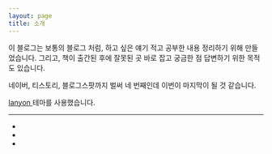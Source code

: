 ```yaml
---
layout: page
title: 소개
---
```


<link rel="stylesheet" href="{{ site.baseurl }}/public/css/about_bottom.css">

이 블로그는 보통의 블로그 처럼, 하고 싶은 얘기 적고 공부한 내용 정리하기 위해 만들었습니다. 그리고, 책이 출간된 후에 잘못된 곳 바로 잡고 궁금한 점 답변하기 위한 목적도 있습니다.  

네이버, 티스토리, 블로그스팟까지 벌써 네 번째인데 이번이 마지막이 될 것 같습니다.  

<a href="https://github.com/poole/lanyon" target="_blank">lanyon </a> 테마를 사용했습니다.

<hr>

<ul>
  <li>
    <a href='https://github.com/surinkim' target="_blank">
      <i class="fab fa-github fa-2x" aria-hidden="true"></i>
    </a>
  </li>
  <li>
    <a href='https://stackoverflow.com/users/2231098/hyun' target="_blank">
      <i class="fab fa-stack-overflow fa-2x" aria-hidden="true"></i>
    </a>
  </li>
  <li>
    <a href='https://hub.docker.com/u/surinkim/' target="_blank">
      <i class="fab fa-docker fa-2x" style="color:blue;
      font-size:40px;" aria-hidden="true"></i>
    </a>
  </li>
</ul>
